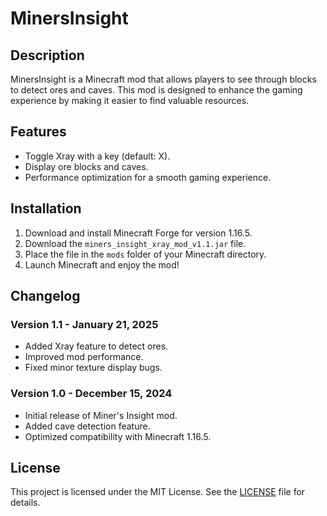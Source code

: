 # MinersInsight

## Description
MinersInsight is a Minecraft mod that allows players to see through blocks to detect ores and caves. This mod is designed to enhance the gaming experience by making it easier to find valuable resources.

## Features
- Toggle Xray with a key (default: X).
- Display ore blocks and caves.
- Performance optimization for a smooth gaming experience.

## Installation
1. Download and install Minecraft Forge for version 1.16.5.
2. Download the `miners_insight_xray_mod_v1.1.jar` file.
3. Place the file in the `mods` folder of your Minecraft directory.
4. Launch Minecraft and enjoy the mod!

## Changelog
### Version 1.1 - January 21, 2025
- Added Xray feature to detect ores.
- Improved mod performance.
- Fixed minor texture display bugs.

### Version 1.0 - December 15, 2024
- Initial release of Miner's Insight mod.
- Added cave detection feature.
- Optimized compatibility with Minecraft 1.16.5.

## License
This project is licensed under the MIT License. See the [LICENSE](LICENSE) file for details.

